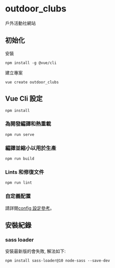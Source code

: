 # outdoor_clubs

戶外活動社網站

## 初始化

安裝

```
npm install -g @vue/cli
```

建立專案

```
vue create outdoor_clubs
```

## Vue Cli 設定

```
npm install
```

### 為開發編譯和熱重載

```
npm run serve
```

### 編譯並縮小以用於生產

```
npm run build
```

### Lints 和修復文件

```
npm run lint
```

### 自定義配置

請詳閱[config 設定參考](https://cli.vuejs.org/config/)。

## 安裝紀錄

### sass loader

安裝最新版的會失敗, 解法如下:

```
npm install sass-loader@10 node-sass --save-dev
```
